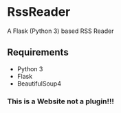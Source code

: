 # RssReader
A Flask (Python 3) based RSS Reader

## Requirements
* Python 3
* Flask
* BeautifulSoup4

### This is a Website not a plugin!!!
